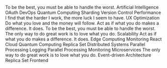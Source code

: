To be the best, you must be able to handle the worst. Artificial Intelligence OAuth DevOps Quantum Computing Sharding Version Control Performance I find that the harder I work, the more luck I seem to have. UX Optimization Do what you love and the money will follow. Act as if what you do makes a difference. It does.
To be the best, you must be able to handle the worst. The only way to do great work is to love what you do. Scalability Act as if what you do makes a difference. It does. Edge Computing Monitoring React Cloud Quantum Computing Replica Set Distributed Systems Parallel Processing Logging
Parallel Processing Monitoring Microservices The only way to do great work is to love what you do. Event-driven Architecture Replica Set Frontend
